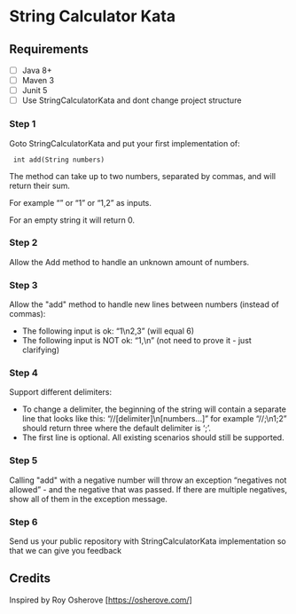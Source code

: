 # String Calculator Kata



## Requirements
- [ ] Java 8+
- [ ] Maven 3
- [ ] Junit 5
- [ ] Use StringCalculatorKata and dont change project structure

### Step 1
Goto StringCalculatorKata and put your first implementation of:

```
 int add(String numbers)
```
The method can take up to two numbers, separated by commas, and will return their sum.

For example “” or “1” or “1,2” as inputs.

For an empty string it will return 0.

### Step 2

Allow the Add method to handle an unknown amount of numbers.

### Step 3

Allow the "add" method to handle new lines between numbers (instead of commas):

- The following input is ok: “1\n2,3” (will equal 6)
- The following input is NOT ok: “1,\n” (not need to prove it - just clarifying)

### Step 4
Support different delimiters:

- To change a delimiter, the beginning of the string will contain a separate line that looks like this: “//[delimiter]\n[numbers…]” for example “//;\n1;2” should return three where the default delimiter is ‘;’.
- The first line is optional. All existing scenarios should still be supported.

### Step 5
Calling "add" with a negative number will throw an exception “negatives not allowed” - and the negative that was passed.
If there are multiple negatives, show all of them in the exception message.

### Step 6
Send us your public repository with StringCalculatorKata implementation so that we can give you feedback

## Credits
Inspired by Roy Osherove [https://osherove.com/]